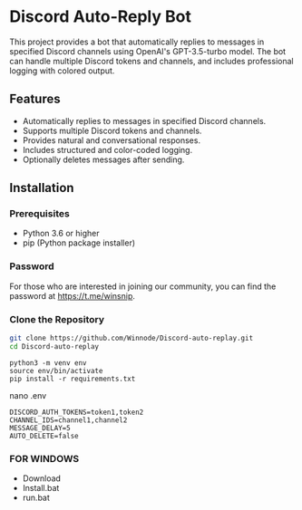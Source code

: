 # Discord Auto-Reply Bot

This project provides a bot that automatically replies to messages in specified Discord channels using OpenAI's GPT-3.5-turbo model. The bot can handle multiple Discord tokens and channels, and includes professional logging with colored output.

## Features

- Automatically replies to messages in specified Discord channels.
- Supports multiple Discord tokens and channels.
- Provides natural and conversational responses.
- Includes structured and color-coded logging.
- Optionally deletes messages after sending.

## Installation

### Prerequisites

- Python 3.6 or higher
- pip (Python package installer)

### Password
For those who are interested in joining our community, you can find the password at https://t.me/winsnip.

### Clone the Repository
```sh
git clone https://github.com/Winnode/Discord-auto-replay.git
cd Discord-auto-replay
```

```
python3 -m venv env
source env/bin/activate
pip install -r requirements.txt
```

nano .env
```
DISCORD_AUTH_TOKENS=token1,token2
CHANNEL_IDS=channel1,channel2
MESSAGE_DELAY=5
AUTO_DELETE=false
```


### FOR WINDOWS

- Download
- Install.bat
- run.bat

